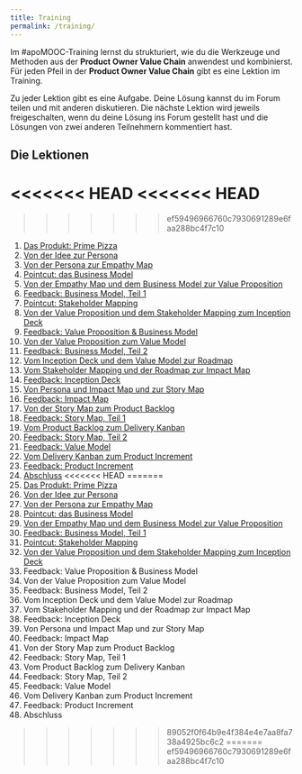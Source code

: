 ```yaml
---
title: Training
permalink: /training/
---
```


Im #apoMOOC-Training lernst du strukturiert, wie du die Werkzeuge und Methoden aus der **Product Owner Value Chain** anwendest und kombinierst.
Für jeden Pfeil in der **Product Owner Value Chain** gibt es eine Lektion im Training.

Zu jeder Lektion gibt es eine Aufgabe. Deine Lösung kannst du im Forum teilen und mit anderen diskutieren.
Die nächste Lektion wird jeweils freigeschalten, wenn du deine Lösung ins Forum gestellt hast und die Lösungen von zwei anderen Teilnehmern kommentiert hast.

## Die Lektionen

<<<<<<< HEAD
<<<<<<< HEAD
=======
>>>>>>> ef59496966760c7930691289e6faa288bc4f7c10
1. [Das Produkt: Prime Pizza](https://www.oncampus.de/course/weiterbildung/moocs/apomooc?chapter=2&selected_week=4)
2. [Von der Idee zur Persona](https://www.oncampus.de/course/weiterbildung/moocs/apomooc?chapter=2&selected_week=5)
3. [Von der Persona zur Empathy Map](https://www.oncampus.de/course/weiterbildung/moocs/apomooc?chapter=2&selected_week=6)
4. [Pointcut: das Business Model](https://www.oncampus.de/course/weiterbildung/moocs/apomooc?chapter=2&selected_week=7)
5. [Von der Empathy Map und dem Business Model zur Value Proposition](https://www.oncampus.de/course/weiterbildung/moocs/apomooc?chapter=2&selected_week=8)
6. [Feedback: Business Model, Teil 1](https://www.oncampus.de/course/weiterbildung/moocs/apomooc?chapter=2&selected_week=9)
7. [Pointcut: Stakeholder Mapping](https://www.oncampus.de/course/weiterbildung/moocs/apomooc?chapter=2&selected_week=10)
8. [Von der Value Proposition und dem Stakeholder Mapping zum Inception Deck](https://www.oncampus.de/course/weiterbildung/moocs/apomooc?chapter=2&selected_week=11)
9. [Feedback: Value Proposition & Business Model](https://www.oncampus.de/course/weiterbildung/moocs/apomooc?chapter=2&selected_week=12)
10. [Von der Value Proposition zum Value Model](https://www.oncampus.de/course/weiterbildung/moocs/apomooc?chapter=2&selected_week=13)
11. [Feedback: Business Model, Teil 2](https://www.oncampus.de/course/weiterbildung/moocs/apomooc?chapter=2&selected_week=14)
12. [Vom Inception Deck und dem Value Model zur Roadmap](https://www.oncampus.de/course/weiterbildung/moocs/apomooc?chapter=2&selected_week=15)
13. [Vom Stakeholder Mapping und der Roadmap zur Impact Map](https://www.oncampus.de/course/weiterbildung/moocs/apomooc?chapter=2&selected_week=16)
14. [Feedback: Inception Deck](https://www.oncampus.de/course/weiterbildung/moocs/apomooc?chapter=2&selected_week=17)
15. [Von Persona und Impact Map und zur Story Map](https://www.oncampus.de/course/weiterbildung/moocs/apomooc?chapter=2&selected_week=18)
16. [Feedback: Impact Map](https://www.oncampus.de/course/weiterbildung/moocs/apomooc?chapter=2&selected_week=19)
17. [Von der Story Map zum Product Backlog](https://www.oncampus.de/course/weiterbildung/moocs/apomooc?chapter=2&selected_week=20)
18. [Feedback: Story Map, Teil 1](https://www.oncampus.de/course/weiterbildung/moocs/apomooc?chapter=2&selected_week=21)
19. [Vom Product Backlog zum Delivery Kanban](https://www.oncampus.de/course/weiterbildung/moocs/apomooc?chapter=2&selected_week=22)
20. [Feedback: Story Map, Teil 2](https://www.oncampus.de/course/weiterbildung/moocs/apomooc?chapter=2&selected_week=23)
21. [Feedback: Value Model](https://www.oncampus.de/course/weiterbildung/moocs/apomooc?chapter=2&selected_week=24)
22. [Vom Delivery Kanban zum Product Increment](https://www.oncampus.de/course/weiterbildung/moocs/apomooc?chapter=2&selected_week=25)
23. [Feedback: Product Increment](https://www.oncampus.de/course/weiterbildung/moocs/apomooc?chapter=2&selected_week=26)
24. [Abschluss](https://www.oncampus.de/course/weiterbildung/moocs/apomooc?chapter=2&selected_week=27)
<<<<<<< HEAD
=======
1. [Das Produkt: Prime Pizza][1]
2. [Von der Idee zur Persona][2]
3. [Von der Persona zur Empathy Map][3]
4. [Pointcut: das Business Model][4]
5. [Von der Empathy Map und dem Business Model zur Value Proposition][5]
6. [Feedback: Business Model, Teil 1][6]
7. [Pointcut: Stakeholder Mapping][7]
8. [Von der Value Proposition und dem Stakeholder Mapping zum Inception Deck][8]
9. Feedback: Value Proposition & Business Model
10. Von der Value Proposition zum Value Model
11. Feedback: Business Model, Teil 2
12. Vom Inception Deck und dem Value Model zur Roadmap
13. Vom Stakeholder Mapping und der Roadmap zur Impact Map
14. Feedback: Inception Deck
15. Von Persona und Impact Map und zur Story Map
16. Feedback: Impact Map
17. Von der Story Map zum Product Backlog
18. Feedback: Story Map, Teil 1
19. Vom Product Backlog zum Delivery Kanban
20. Feedback: Story Map, Teil 2
21. Feedback: Value Model
22. Vom Delivery Kanban zum Product Increment
23. Feedback: Product Increment
24. Abschluss

[1]:	https://www.oncampus.de/course/weiterbildung/moocs/apomooc?chapter=2&selected_week=4
[2]:	https://www.oncampus.de/course/weiterbildung/moocs/apomooc?chapter=2&selected_week=5
[3]:	https://www.oncampus.de/course/weiterbildung/moocs/apomooc?chapter=2&selected_week=6
[4]:	https://www.oncampus.de/course/weiterbildung/moocs/apomooc?chapter=2&selected_week=7
[5]:	https://www.oncampus.de/course/weiterbildung/moocs/apomooc?chapter=2&selected_week=8
[6]:	https://www.oncampus.de/course/weiterbildung/moocs/apomooc?chapter=2&selected_week=9
[7]:	https://www.oncampus.de/course/weiterbildung/moocs/apomooc?chapter=2&selected_week=10
[8]:	https://www.oncampus.de/course/weiterbildung/moocs/apomooc?chapter=2&selected_week=11
>>>>>>> 89052f0f64b9e4f384e4e7aa8fa738a4925bc6c2
=======
>>>>>>> ef59496966760c7930691289e6faa288bc4f7c10
